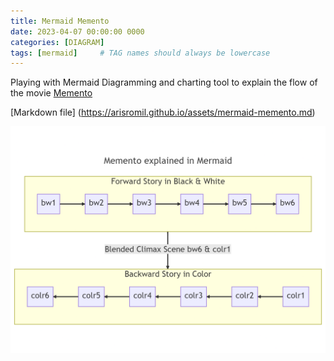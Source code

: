 ```yaml
---
title: Mermaid Memento
date: 2023-04-07 00:00:00 0000
categories: [DIAGRAM]
tags: [mermaid]     # TAG names should always be lowercase
---
```


Playing with Mermaid Diagramming and charting tool to explain the flow of the movie [Memento](https://www.imdb.com/title/tt0209144/)


[Markdown file] (https://arisromil.github.io/assets/mermaid-memento.md)

![image info](../assets/mermaid-memento-diagram.png)




